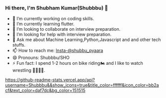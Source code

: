 ### Hi there, I'm Shubham Kumar(Shubbbu) 👋

- 🔭 I’m currently working on coding skills.
- 🌱 I’m currently learning flutter.
- 👯 I’m looking to collaborate on interview preparation.
- 🤔 I’m looking for help with interview preparation.
- 💬 Ask me about Machine Learning,Python,Javascript and and other tech stuffs.
- 📫 How to reach me: [Insta-@shubbu_pyaara](https://www.instagram.com/shubbu_pyaara/)
- 😄 Pronouns: Shubbbu/SHO
- ⚡ Fun fact: I spend 1-2 hours on bike riding🏍️ and I like to watch wrestling 🤜✊🤛👊.

https://github-readme-stats.vercel.app/api?username=Shubbbu&&show_icons=true&title_color=ffffff&icon_color=bb2acf&text_color=daf7dc&bg_color=151515
